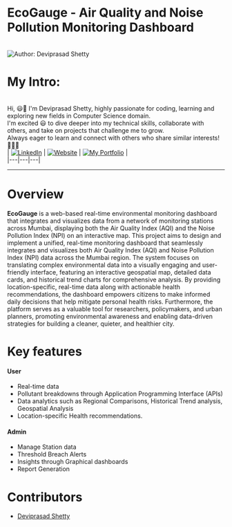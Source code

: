 # EcoGauge - Air Quality and Noise Pollution Monitoring Dashboard

<br> ![Author: Deviprasad Shetty](https://img.shields.io/badge/Author-💫_Deviprasad%20Shetty-000000?style=for-the-badge&labelColor=white)
<br> 


# My Intro:
<br> Hi, 😃👋 I'm Deviprasad Shetty, highly passionate for coding, learning and exploring new fields in Computer Science domain. 
<br> I'm excited 😃 to dive deeper into my technical skills, collaborate with others, and take on projects that challenge me to grow. 
<br> Always eager to learn and connect with others who share similar interests! 🤗🧑‍💻
<br> 
| [![LinkedIn](https://img.shields.io/badge/LinkedIn-%230077B5?style=for-the-badge&logo=LinkedIn&logoColor=white)](https://linkedin.com/in/deviprasad-shetty-4bba49313) | [![Website](https://img.shields.io/badge/Website-indigo?style=for-the-badge&logo=About.me&logoColor=white)](https://yourwebsite.com/) | [![My Portfolio](https://img.shields.io/badge/My_Portfolio-000?style=for-the-badge&logo=GitHub&logoColor=white)](https://github.com/DeviprasadShetty9833/My_Portfolio)  |                    
|---|---|---|
<br> 

---

# Overview 

**EcoGauge** is a web-based real-time environmental monitoring dashboard that integrates and visualizes data from a network of monitoring stations across Mumbai, displaying both the Air Quality Index (AQI) and the Noise Pollution Index (NPI) on an interactive map. This project aims to design and implement a unified, real-time monitoring dashboard that seamlessly integrates and visualizes both Air Quality Index (AQI) and Noise Pollution Index (NPI) data across the Mumbai region. The system focuses on translating complex environmental data into a visually engaging and user-friendly interface, featuring an interactive geospatial map, detailed data cards, and historical trend charts for comprehensive analysis. By providing location-specific, real-time data along with actionable health recommendations, the dashboard empowers citizens to make informed daily decisions that help mitigate personal health risks. Furthermore, the platform serves as a valuable tool for researchers, policymakers, and urban planners, promoting environmental awareness and enabling data-driven strategies for building a cleaner, quieter, and healthier city.





# Key features 

#### User
- Real-time data
- Pollutant breakdowns through Application Programming Interface (APIs)
- Data analytics such as Regional Comparisons, Historical Trend analysis, Geospatial Analysis
- Location-specific Health recommendations.

#### Admin
- Manage Station data
- Threshold Breach Alerts
- Insights through Graphical dashboards
- Report Generation

# Contributors
- [Deviprasad Shetty](https://github.com/DeviprasadShetty9833)

